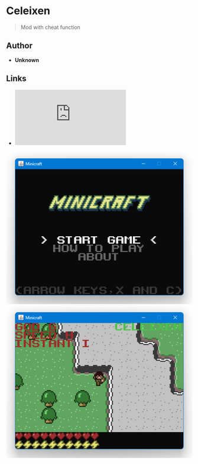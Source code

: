 <detail>

# Celeixen  
  
>Mod with cheat function  
  
## Author 
- **Unknown** 

## Links
- ![MiniCraft - Celeixen](https://github.com/FurnishedChunk/Minicraft-Mod-Archives/raw/master/Minicraft%20Mods/Celeixen/Minicraft%20-%20Celeixen.jar) 

![Celeixen-main](https://github.com/FurnishedChunk/Minicraft-Mod-Archives/blob/master/readme_shot/minicraft-main.png)
![Celeixen](https://github.com/FurnishedChunk/Minicraft-Mod-Archives/blob/master/readme_shot/Celeixen.png)
</detail>
<p>

<detail>
